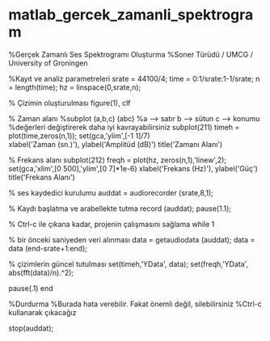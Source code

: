 # matlab_gercek_zamanli_spektrogram

%Gerçek Zamanlı Ses Spektrogramı Oluşturma
%Soner Türüdü / UMCG / University of Groningen

%Kayıt ve analiz parametreleri
srate = 44100/4;
time  = 0:1/srate:1-1/srate;
n     = length(time);
hz    = linspace(0,srate,n);

% Çizimin oluşturulması
figure(1), clf

% Zaman alanı
%subplot (a,b,c) (abc)
%a --> satır b --> sütun c --> konumu
%değerleri değiştirerek daha iyi kavrayabilirsiniz
subplot(211)
timeh = plot(time,zeros(n,1));
set(gca,'ylim',[-1 1]/7)  
xlabel('Zaman (sn.)'), ylabel('Amplitüd (dB)')
title('Zamanı Alanı')

% Frekans alanı
subplot(212)
freqh = plot(hz, zeros(n,1),'linew',2);
set(gca,'xlim',[0 500],'ylim',[0 7]*1e-6)
xlabel('Frekans (Hz)'), ylabel('Güç')
title('Frekans Alanı')

% ses kaydedici kurulumu
auddat = audiorecorder (srate,8,1);

% Kaydı başlatma ve arabellekte tutma
record (auddat);
pause(1.1);

% Ctrl-c ile çıkana kadar, projenin çalışmasını sağlama
while 1
    
% bir önceki saniyeden veri alınması
data = getaudiodata (auddat);
data = data (end-srate+1:end);

% çizimlerin güncel tutulması
set(timeh,'YData', data);
set(freqh,'YData', abs(fft(data)/n).^2);
    
pause(.1)
end

%Durdurma
%Burada hata verebilir. Fakat önemli değil, silebilirsiniz
%Ctrl-c kullanarak çıkacağız

stop(auddat);

